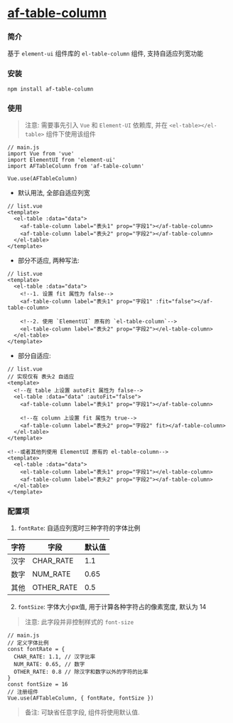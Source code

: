 # [af-table-column](https://github.com/legendJaden/AFTableColumn)

### 简介
基于 `element-ui` 组件库的 `el-table-column` 组件, 支持自适应列宽功能
### 安装
```
npm install af-table-column
```

### 使用
> 注意: 需要事先引入 `Vue` 和 `Element-UI` 依赖库, 并在 `<el-table></el-table>` 组件下使用该组件
```
// main.js
import Vue from 'vue'
import ElementUI from 'element-ui'
import AFTableColumn from 'af-table-column'

Vue.use(AFTableColumn)
```

- 默认用法, 全部自适应列宽
```
// list.vue
<template>
  <el-table :data="data">
    <af-table-column label="表头1" prop="字段1"></af-table-column>
    <af-table-column label="表头2" prop="字段2"></af-table-column>
  </el-table>
</template>
```

- 部分不适应, 两种写法:
```
// list.vue
<template>
  <el-table :data="data">
    <!--1. 设置 fit 属性为 false-->
    <af-table-column label="表头1" prop="字段1" :fit="false"></af-table-column>
    
    <!--2. 使用 `ElementUI` 原有的 `el-table-column`-->
    <el-table-column label="表头2" prop="字段2"></el-table-column>
  </el-table>
</template>
```

- 部分自适应:
```
// list.vue
// 实现仅有 表头2 自适应
<template>
  <!--在 table 上设置 autoFit 属性为 false-->
  <el-table :data="data" :autoFit="false">
    <af-table-column label="表头1" prop="字段1"></af-table-column>
    
    <!--在 column 上设置 fit 属性为 true-->
    <af-table-column label="表头2" prop="字段2" fit></af-table-column>
  </el-table>
</template>

<!--或者其他列使用 ElementUI 原有的 el-table-column-->
<template>
  <el-table :data="data">
    <el-table-column label="表头1" prop="字段1"></el-table-column>
    <af-table-column label="表头2" prop="字段2"></af-table-column>
  </el-table>
</template>
```

### 配置项
1. `fontRate`:
自适应列宽时三种字符的字体比例

| 字符 | 字段 | 默认值 |
| ---- | ---- | ---- |
| 汉字 | CHAR_RATE | 1.1 |
| 数字 | NUM_RATE | 0.65 |
| 其他 | OTHER_RATE | 0.5 |
2. `fontSize`:
字体大小px值, 用于计算各种字符占的像素宽度, 默认为 14
> 注意: 此字段并非控制样式的 `font-size`

```
// main.js
// 定义字体比例
const fontRate = {
  CHAR_RATE: 1.1, // 汉字比率
  NUM_RATE: 0.65, // 数字
  OTHER_RATE: 0.8 // 除汉字和数字以外的字符的比率
}
const fontSize = 16
// 注册组件
Vue.use(AFTableColumn, { fontRate, fontSize })
```
> 备注: 可缺省任意字段, 组件将使用默认值.

